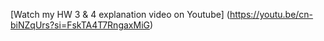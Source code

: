 [Watch my HW 3 & 4 explanation video on Youtube] (https://youtu.be/cn-biNZqUrs?si=FskTA4T7RngaxMiG)
